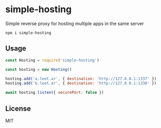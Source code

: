 # simple-hosting

Simple reverse proxy for hosting multiple apps in the same server

```
npm i simple-hosting
```

## Usage

```js
const Hosting = require('simple-hosting')

const hosting = new Hosting()

hosting.add('a.leet.ar', { destination: 'http://127.0.0.1:1337' })
hosting.add('b.leet.ar', { destination: 'http://127.0.0.1:1338' })

await hosting.listen({ securePort: false })
```

## License

MIT
